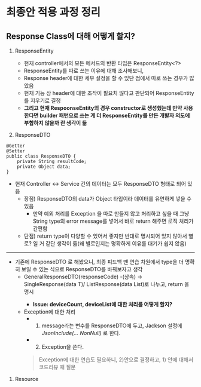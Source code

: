 # 최종안 적용 과정 정리

## Response Class에 대해 어떻게 할지?
1. ResponseEntity
   - 현재 controller에서의 모든 메서드의 반환 타입은 ResponseEntity<?>
   - ResponseEntity를 따로 쓰는 이유에 대해 조사해보니,
   - Response header에 대한 세부 설정을 할 수 있단 점에서 따로 쓰는 경우가 많았음
   - 현재 기능 상 header에 대한 조작이 필요치 않다고 판단되어 ResponseEntity를 지우기로 결정
   - **그리고 현재 RespoonseEntity의 경우 constructor로 생성했는데 만약 사용한다면 builder 패턴으로 쓰는 게 더 ResponseEntity를 만든 개발자 의도에 부합하지 않을까 란 생각이 듦**

2. ResponseDTO
~~~
@Getter
@Setter
public class ResponseDTO {
    private String resultCode;
    private Object data;
}
~~~
   - 현재 Controller <-> Service 간의 데이터는 모두 ResponseDTO 형태로 되어 있음
     - 장점) ResponseDTO의 data가 Object 타입이라 데이터를 유연하게 넣을 수 있음
       - 만약 예외 처리를 Exception 을 따로 만들지 않고 처리하고 싶을 때 그냥 String type의 error message를 넣어서 바로 return 해주면 로직 처리가 간편함
     - 단점) return type이 다양할 수 있어서 좋지만 반대로 명시되어 있지 않아서 별로? 일 거 같단 생각이 듦(왜 별로인지는 명확하게 이유를 대기가 쉽지 않음)
 - - -
   - 기존에 ResponseDTO 로 해봤으니, 최종 피드백 땐 연습 차원에서 type을 더 명확히 보일 수 있는 식으로 ResponseDTO를 바꿔보자고 생각
     - GeneralResponseDTO(responseCode) -(상속) -> SingleResponse(data T)/ ListResponse(data List<T>)로 나누고, return 을 명시
       - **Issue: deviceCount, deviceList에 대한 처리를 어떻게 할지?**
     - Exception에 대한 처리
       - 1) message라는 변수를 ResponseDTO에 두고, Jackson 설정에 *JsonInclude(... NonNull)* 로 한다.
       - 2) Exception을 쓴다.
        > Exception에 대한 연습도 필요하니, 2)안으로 결정하고, 1) 안에 대해서 코드리뷰 때 질문
 
1. Resource
   